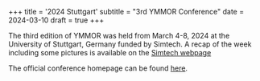 +++
title = '2024 Stuttgart'
subtitle = "3rd YMMOR Conference"
date = 2024-03-10
draft = true
+++

The third edition of YMMOR was held from March 4-8, 2024 at the University of Stuttgart, Germany funded
by Simtech. A recap of the week including some pictures is available on the [Simtech webpage](https://www.simtech.uni-stuttgart.de/press/YMMOR-2024-sparks-international-collaboration-among-early-career-researchers)

The official conference homepage can be found [here](https://opencms.uni-stuttgart.de/konferenz/ymmor2024/).
